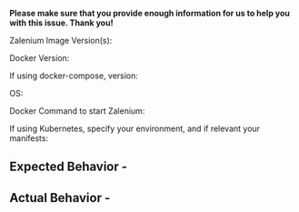**Please make sure that you provide enough information for us to help you with this issue. Thank you!**


Zalenium Image Version(s):  
<!-- 3.5.3b, 3.6.0a etc -->
Docker Version:  
<!-- 17.09.0-ce, 17.06.2-ce etc -->
If using docker-compose, version:  
<!-- 1.16.1 etc -->
OS: 
<!-- Windows 10, OSX Yosemite, Centos6, etc -->
Docker Command to start Zalenium:  
<!-- docker run ...  -->
If using Kubernetes, specify your environment, and if relevant your manifests:  

## Expected Behavior -

## Actual Behavior -
